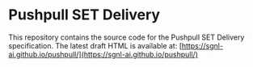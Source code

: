 # Pushpull SET Delivery
This repository contains the source code for the Pushpull SET Delivery specification. The latest draft HTML is available at: [https://sgnl-ai.github.io/pushpull/](https://sgnl-ai.github.io/pushpull/)
